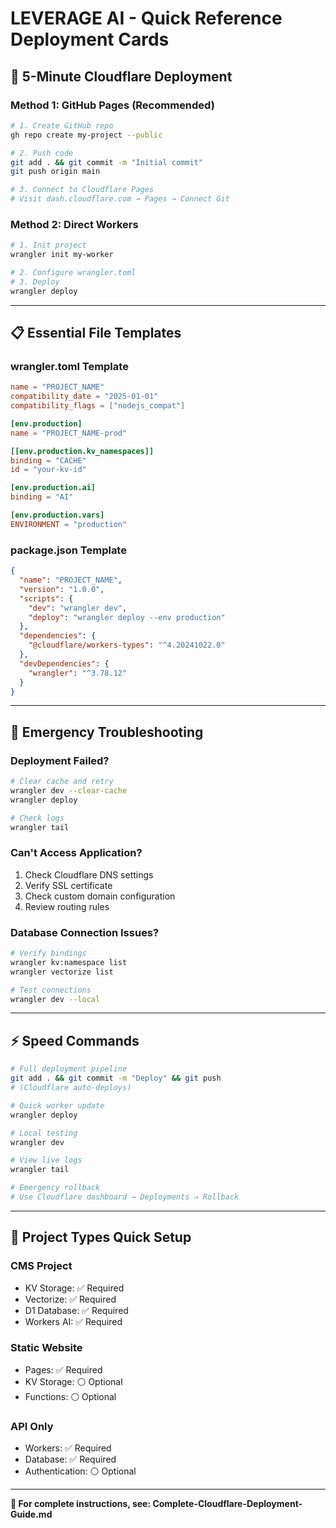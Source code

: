 # LEVERAGE AI - Quick Reference Deployment Cards

## 🚀 5-Minute Cloudflare Deployment

### Method 1: GitHub Pages (Recommended)
```bash
# 1. Create GitHub repo
gh repo create my-project --public

# 2. Push code
git add . && git commit -m "Initial commit"
git push origin main

# 3. Connect to Cloudflare Pages
# Visit dash.cloudflare.com → Pages → Connect Git
```

### Method 2: Direct Workers
```bash
# 1. Init project
wrangler init my-worker

# 2. Configure wrangler.toml
# 3. Deploy
wrangler deploy
```

---

## 📋 Essential File Templates

### wrangler.toml Template
```toml
name = "PROJECT_NAME"
compatibility_date = "2025-01-01"
compatibility_flags = ["nodejs_compat"]

[env.production]
name = "PROJECT_NAME-prod"

[[env.production.kv_namespaces]]
binding = "CACHE"
id = "your-kv-id"

[env.production.ai]
binding = "AI"

[env.production.vars]
ENVIRONMENT = "production"
```

### package.json Template
```json
{
  "name": "PROJECT_NAME",
  "version": "1.0.0",
  "scripts": {
    "dev": "wrangler dev",
    "deploy": "wrangler deploy --env production"
  },
  "dependencies": {
    "@cloudflare/workers-types": "^4.20241022.0"
  },
  "devDependencies": {
    "wrangler": "^3.78.12"
  }
}
```
---

## 🔧 Emergency Troubleshooting

### Deployment Failed?
```bash
# Clear cache and retry
wrangler dev --clear-cache
wrangler deploy

# Check logs
wrangler tail
```

### Can't Access Application?
1. Check Cloudflare DNS settings
2. Verify SSL certificate
3. Check custom domain configuration
4. Review routing rules

### Database Connection Issues?
```bash
# Verify bindings
wrangler kv:namespace list
wrangler vectorize list

# Test connections
wrangler dev --local
```

---

## ⚡ Speed Commands

```bash
# Full deployment pipeline
git add . && git commit -m "Deploy" && git push
# (Cloudflare auto-deploys)

# Quick worker update
wrangler deploy

# Local testing
wrangler dev

# View live logs
wrangler tail

# Emergency rollback
# Use Cloudflare dashboard → Deployments → Rollback
```

---

## 🎯 Project Types Quick Setup

### CMS Project
- KV Storage: ✅ Required
- Vectorize: ✅ Required  
- D1 Database: ✅ Required
- Workers AI: ✅ Required

### Static Website
- Pages: ✅ Required
- KV Storage: ⚪ Optional
- Functions: ⚪ Optional

### API Only
- Workers: ✅ Required
- Database: ✅ Required
- Authentication: ⚪ Optional

---

**📖 For complete instructions, see: Complete-Cloudflare-Deployment-Guide.md**